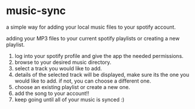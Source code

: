 # music-sync
a simple way for adding your local music files to your spotify account.

adding your MP3 files to your current spotify playlists or creating a new playlist.




1. log into your spotify profile and give the app the needed permissions.
2. browse to your desired music directory.
3. select a track you would like to add.
4. details of the selected track will be displayed, make sure its the one you would like to add. 
   if not, you can choose a different one.
5. choose an existing playlist or create a new one.
6. add the song to your account!!
7. keep going until all of your music is synced :)

